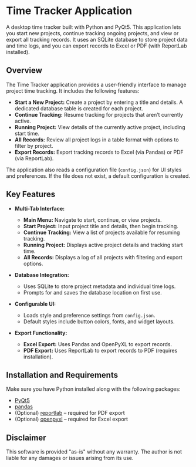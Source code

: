 # Time Tracker Application

A desktop time tracker built with Python and PyQt5. This application lets you start new projects, continue tracking ongoing projects, and view or export all tracking records. It uses an SQLite database to store project data and time logs, and you can export records to Excel or PDF (with ReportLab installed).

## Overview

The Time Tracker application provides a user-friendly interface to manage project time tracking. It includes the following features:

- **Start a New Project:** Create a project by entering a title and details. A dedicated database table is created for each project.
- **Continue Tracking:** Resume tracking for projects that aren’t currently active.
- **Running Project:** View details of the currently active project, including start time.
- **All Records:** Review all project logs in a table format with options to filter by project.
- **Export Records:** Export tracking records to Excel (via Pandas) or PDF (via ReportLab).

The application also reads a configuration file (`config.json`) for UI styles and preferences. If the file does not exist, a default configuration is created.

## Key Features

- **Multi-Tab Interface:**  
  - **Main Menu:** Navigate to start, continue, or view projects.  
  - **Start Project:** Input project title and details, then begin tracking.  
  - **Continue Tracking:** View a list of projects available for resuming tracking.  
  - **Running Project:** Displays active project details and tracking start time.  
  - **All Records:** Displays a log of all projects with filtering and export options.

- **Database Integration:**  
  - Uses SQLite to store project metadata and individual time logs.
  - Prompts for and saves the database location on first use.

- **Configurable UI:**  
  - Loads style and preference settings from `config.json`.
  - Default styles include button colors, fonts, and widget layouts.

- **Export Functionality:**  
  - **Excel Export:** Uses Pandas and OpenPyXL to export records.
  - **PDF Export:** Uses ReportLab to export records to PDF (requires installation).

## Installation and Requirements

Make sure you have Python installed along with the following packages:

- [PyQt5](https://pypi.org/project/PyQt5/)
- [pandas](https://pypi.org/project/pandas/)
- (Optional) [reportlab](https://pypi.org/project/reportlab/) – required for PDF export
- (Optional) [openpyxl](https://pypi.org/project/openpyxl/) – required for Excel export

## Disclaimer
This software is provided "as-is" without any warranty. The author is not liable for any damages or issues arising from its use.

